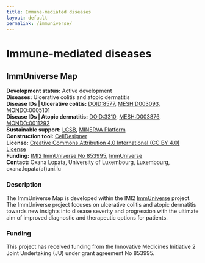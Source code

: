 ```yaml
--- 
title: Immune-mediated diseases 
layout: default 
permalink: /immuniverse/
--- 
```


# Immune-mediated diseases

## ImmUniverse Map

**Development status:** Active development  
**Diseases:** Ulcerative colitis and atopic dermatitis  
**Disease IDs | Ulcerative colitis:** [DOID:8577](https://disease-ontology.org/?id=DOID:8577), [MESH:D003093](https://www.ncbi.nlm.nih.gov/mesh/D003093), [MONDO:0005101](https://www.ebi.ac.uk/ols/ontologies/mondo/terms?short_form=MONDO_0005101)  
**Disease IDs | Atopic dermatitis:** [DOID:3310](https://disease-ontology.org/?id=DOID:3310), [MESH:D003876](https://www.ncbi.nlm.nih.gov/mesh/D003876), [MONDO:0011292](https://www.ebi.ac.uk/ols/ontologies/mondo/terms?short_form=MONDO_0011292)  
**Sustainable support:** [LCSB](http://wwwen.uni.lu/lcsb), [MINERVA Platform](https://minerva.pages.uni.lu/)  
**Construction tool:** [CellDesigner](https://www.celldesigner.org/)  
**License:** [Creative Commons Attribution 4.0 International (CC BY 4.0) License](https://creativecommons.org/licenses/by/4.0/)  
**Funding:** [IMI2 ImmUniverse No 853995](https://www.imi.europa.eu/projects-results/project-factsheets/immuniverse), [ImmUniverse](https://www.immuniverse.eu/)  
**Contact:** Oxana Lopata, University of Luxembourg, Luxembourg, oxana.lopata(at)uni.lu  

### Description

The ImmUniverse Map is developed within the IMI2 [ImmUniverse](https://www.immuniverse.eu/) project. The ImmUniverse project focuses on ulcerative colitis and atopic dermatitis towards new insights into disease severity and progression with the ultimate aim of improved diagnostic and therapeutic options for patients.

### Funding

This project has received funding from the Innovative Medicines Initiative 2 Joint Undertaking (JU) under grant agreement No 853995.
